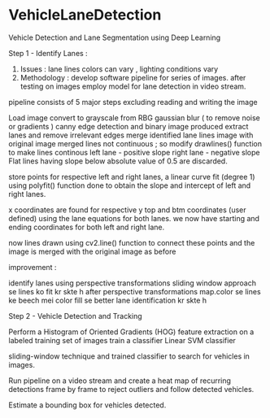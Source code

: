 # VehicleLaneDetection
Vehicle Detection and Lane Segmentation using Deep Learning

Step 1 - Identify Lanes : 

1. Issues : lane lines colors can vary , lighting conditions vary
2. Methodology :  develop software pipeline for series of images. after testing on images employ
model for lane detection in video stream.

pipeline consists of 5 major steps excluding reading and writing the image


Load image
convert to grayscale from RBG
gaussian blur ( to remove noise or gradients )
canny edge detection and binary image produced
extract lanes and remove irrelevant edges
merge identified lane lines image with original image
merged lines not continuous ; so modify drawlines() function to make lines continous
left lane - positive slope
right lane - negative slope
Flat lines having slope below absolute value of 0.5 are discarded.

store points for respective left and right lanes, a linear curve fit (degree 1) using polyfit() function done
to obtain the slope and intercept of left and right lanes. 

x coordinates are found for respective y top and btm coordinates (user defined) using the lane equations for both lanes. 
we now have starting and ending coordinates for both left and right lane. 

now lines drawn using cv2.line() function to connect these points and the image is merged with the original image as before 

improvement  : 

identify lanes using perspective transformations 
sliding window approach se lines ko fit kr skte h after perspective transformations
map.color se lines ke beech mei color fill se better lane identification kr skte h



Step 2 - Vehicle Detection and Tracking


Perform a Histogram of Oriented Gradients (HOG) feature extraction on a labeled training set of images
train a classifier Linear SVM classifier

sliding-window technique and trained classifier to search for vehicles in images.

Run pipeline on a video stream and create a heat map of recurring detections frame by frame to reject outliers and follow detected vehicles.

Estimate a bounding box for vehicles detected.
